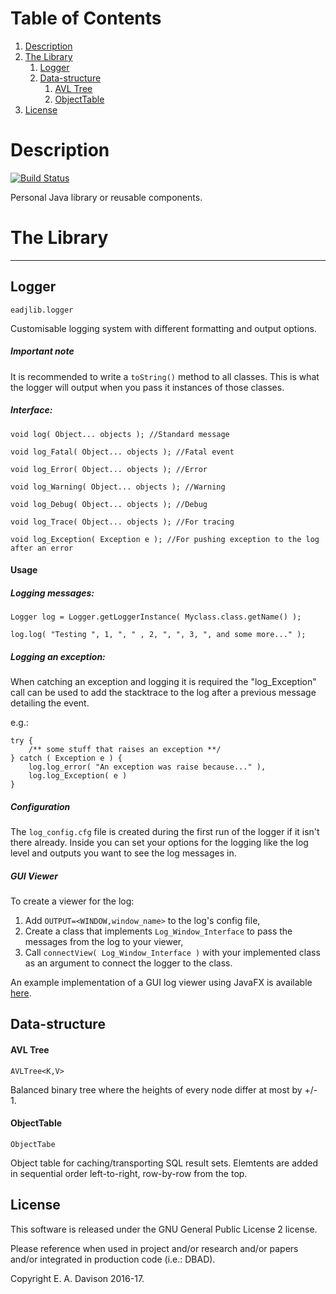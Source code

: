 # Table of Contents
1. [Description](#description)
2. [The Library](#the-library)
   1. [Logger](#logger)
   2. [Data-structure](#data-structure)
       1. [AVL Tree](#avl-tree)
       2. [ObjectTable](#objecttable)
6. [License](#license)

# Description

[![Build Status](https://travis-ci.org/An7ar35/eadjlib.svg?branch=master)](https://travis-ci.org/An7ar35/eadjlib)

Personal Java library or reusable components.


# The Library


___
## Logger

`eadjlib.logger`

Customisable logging system with different formatting and output options.

##### Important note

It is recommended to write a ```toString()``` method to all classes. 
This is what the logger will output when you pass it instances of those
classes.

##### Interface:

    void log( Object... objects ); //Standard message

    void log_Fatal( Object... objects ); //Fatal event

    void log_Error( Object... objects ); //Error

    void log_Warning( Object... objects ); //Warning

    void log_Debug( Object... objects ); //Debug

    void log_Trace( Object... objects ); //For tracing

    void log_Exception( Exception e ); //For pushing exception to the log after an error

#### Usage

##### Logging messages:

```Logger log = Logger.getLoggerInstance( Myclass.class.getName() );```

```log.log( "Testing ", 1, ", " , 2, ", ", 3, ", and some more..." );```

##### Logging an exception:

When catching an exception and logging it is required the 
"log_Exception" call can be used to add the stacktrace to the log after 
a previous message detailing the event. 

e.g.:

    try {
        /** some stuff that raises an exception **/ 
    } catch ( Exception e ) { 
        log.log_error( "An exception was raise because..." ),
        log.log_Exception( e )
    }

##### Configuration

The `log_config.cfg` file is created during the first run of the logger 
if it isn't there already. Inside you can set your options for the logging 
like the log level and outputs you want to see the log messages in. 

##### GUI Viewer

To create a viewer for the log:

 1. Add `OUTPUT=<WINDOW,window_name>` to the log's config file,
 2. Create a class that implements `Log_Window_Interface` to pass the messages 
    from the log to your viewer,
 3. Call `connectView( Log_Window_Interface )` with your implemented class as an argument 
    to connect the logger to the class. 

An example implementation of a GUI log viewer using JavaFX is available [here](https://github.com/An7ar35/guiLoggerView).

## Data-structure

#### AVL Tree

`AVLTree<K,V>`

Balanced binary tree where the heights of every node differ at most by +/- 1.

#### ObjectTable

`ObjectTabe`

Object table for caching/transporting SQL result sets. Elemtents are added 
in sequential order left-to-right, row-by-row from the top.
## License

This software is released under the GNU General Public License 2 license.

Please reference when used in project and/or research and/or papers and/or integrated in production code (i.e.: DBAD).

Copyright E. A. Davison 2016-17.